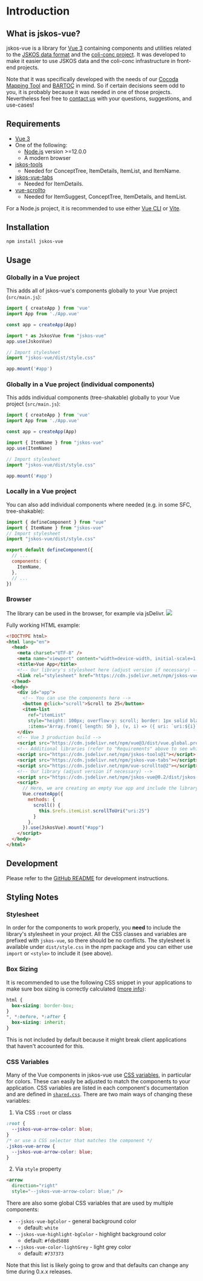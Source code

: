 # Introduction

## What is jskos-vue?
jskos-vue is a library for [Vue 3](https://v3.vuejs.org) containing components and utilities related to the [JSKOS data format](https://gbv.github.io/jskos/) and the [coli-conc project](https://coli-conc.gbv.de). It was developed to make it easier to use JSKOS data and the coli-conc infrastructure in front-end projects.

Note that it was specifically developed with the needs of our [Cocoda Mapping Tool](https://github.com/gbv/cocoda) and [BARTOC](https://github.com/gbv/bartoc.org) in mind. So if certain decisions seem odd to you, it is probably because it was needed in one of those projects. Nevertheless feel free to [contact us](https://github.com/gbv/jskos-vue/issues) with your questions, suggestions, and use-cases!

## Requirements
- [Vue 3](https://v3.vuejs.org)
- One of the following:
  - [Node.js](https://nodejs.org/) version >=12.0.0
  - A modern browser
- [jskos-tools](https://github.com/gbv/jskos-tools)
  - Needed for ConceptTree, ItemDetails, ItemList, and ItemName.
- [jskos-vue-tabs](https://github.com/gbv/jskos-vue-tabs)
  - Needed for ItemDetails.
- [vue-scrollto](https://github.com/rigor789/vue-scrollto)
  - Needed for ItemSuggest, ConceptTree, ItemDetails, and ItemList.

For a Node.js project, it is recommended to use either [Vue CLI](https://cli.vuejs.org) or [Vite](https://vitejs.dev).

## Installation
```bash
npm install jskos-vue
```

## Usage
### Globally in a Vue project
This adds all of jskos-vue's components globally to your Vue project (`src/main.js`):
```js
import { createApp } from 'vue'
import App from './App.vue'

const app = createApp(App)

import * as JskosVue from "jskos-vue"
app.use(JskosVue)

// Import stylesheet
import "jskos-vue/dist/style.css"

app.mount('#app')
```

### Globally in a Vue project (individual components)
This adds individual components (tree-shakable) globally to your Vue project (`src/main.js`):
```js
import { createApp } from 'vue'
import App from './App.vue'

const app = createApp(App)

import { ItemName } from "jskos-vue"
app.use(ItemName)

// Import stylesheet
import "jskos-vue/dist/style.css"

app.mount('#app')
```

### Locally in a Vue project
You can also add individual components where needed (e.g. in some SFC, tree-shakable):
```js
import { defineComponent } from "vue"
import { ItemName } from "jskos-vue"
// Import stylesheet
import "jskos-vue/dist/style.css"

export default defineComponent({
  // ...
  components: {
    ItemName,
  },
  // ...
})
```

### Browser
The library can be used in the browser, for example via jsDelivr. [![](https://data.jsdelivr.com/v1/package/npm/jskos-vue/badge?style=rounded)](https://www.jsdelivr.com/package/npm/jskos-vue)

Fully working HTML example:
```html
<!DOCTYPE html>
<html lang="en">
  <head>
    <meta charset="UTF-8" />
    <meta name="viewport" content="width=device-width, initial-scale=1.0" />
    <title>Vue App</title>
    <!-- Our library's stylesheet here (adjust version if necessary) -->
    <link rel="stylesheet" href="https://cdn.jsdelivr.net/npm/jskos-vue@0.2/dist/style.css">
  </head>
  <body>
    <div id="app">
      <!-- You can use the components here -->
      <button @click="scroll">Scroll to 25</button>
      <item-list
        ref="itemList"
        style="height: 100px; overflow-y: scroll; border: 1px solid black; margin-top: 20px;"
        :items="Array.from({ length: 50 }, (v, i) => ({ uri: `uri:${i}`, notation: [`${i}`], prefLabel: { en: `Test ${i}` }}))" />
    </div>
    <!-- Vue 3 production build -->
    <script src="https://cdn.jsdelivr.net/npm/vue@3/dist/vue.global.prod.js"></script>
    <!-- Additional libraries (refer to "Requirements" above to see which are needed) -->
    <script src="https://cdn.jsdelivr.net/npm/jskos-tools@1"></script>
    <script src="https://cdn.jsdelivr.net/npm/jskos-vue-tabs"></script>
    <script src="https://cdn.jsdelivr.net/npm/vue-scrollto@2"></script>
    <!-- Our library (adjust version if necessary) -->
    <script src="https://cdn.jsdelivr.net/npm/jskos-vue@0.2/dist/jskos-vue.umd.min.js"></script>
    <script>
      // Here, we are creating an empty Vue app and include the library as a plugin.
      Vue.createApp({
        methods: {
          scroll() {
            this.$refs.itemList.scrollToUri("uri:25")
          }
        },
      }).use(JskosVue).mount("#app")
    </script>
  </body>
</html>
```

## Development

Please refer to the [GitHub README](https://github.com/gbv/jskos-vue#development) for development instructions.

## Styling Notes

### Stylesheet

In order for the components to work properly, you **need** to include the library's stylesheet in your project. All the CSS classes and variables are prefixed with `jskos-vue`, so there should be no conflicts. The stylesheet is available under `dist/style.css` in the npm package and you can either use `import` or `<style>` to include it (see above).

### Box Sizing

It is recommended to use the following CSS snippet in your applications to make sure box sizing is correctly calculated ([more info](https://css-tricks.com/inheriting-box-sizing-probably-slightly-better-best-practice/)):

```css
html {
  box-sizing: border-box;
}
*, *:before, *:after {
  box-sizing: inherit;
}
```

This is not included by default because it might break client applications that haven't accounted for this.

### CSS Variables

Many of the Vue components in jskos-vue use [CSS variables](https://developer.mozilla.org/en-US/docs/Web/CSS/Using_CSS_custom_properties), in particular for colors. These can easily be adjusted to match the components to your application. CSS variables are listed in each component's documentation and are defined in [`shared.css`](https://github.com/gbv/jskos-vue/blob/main/src/shared.css). There are two main ways of changing these variables:

1. Via CSS `:root` or class

```css
:root {
  --jskos-vue-arrow-color: blue;
}
/* or use a CSS selector that matches the component */
.jskos-vue-arrow {
  --jskos-vue-arrow-color: blue;
}
```

2. Via `style` property

```html
<arrow
  direction="right"
  style="--jskos-vue-arrow-color: blue;" />
```

There are also some global CSS variables that are used by multiple components:
- `--jskos-vue-bgColor` - general background color
  - default: `white`
- `--jskos-vue-highlight-bgColor` - highlight background color
  - default: `#fdbd5888`
- `--jskos-vue-color-lightGrey` - light grey color
  - default: `#737373`

Note that this list is likely going to grow and that defaults can change any time during 0.x.x releases.
